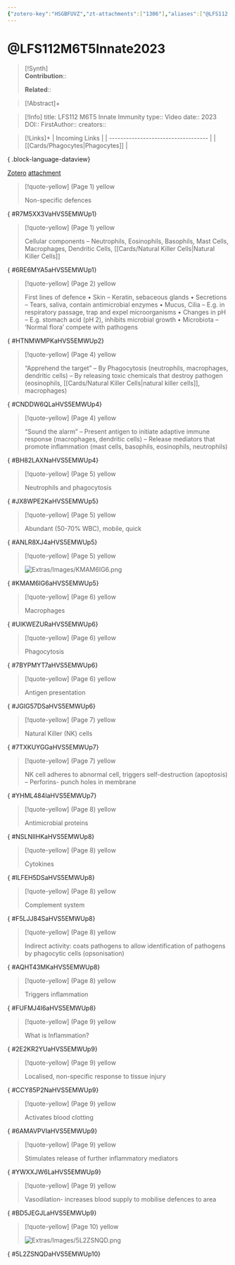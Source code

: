 ```yaml
---
{"zotero-key":"HSGBFUVZ","zt-attachments":["1306"],"aliases":["@LFS112 M6T5 Innate Immunity"],"keywords":null,"FirstAuthor":"[[ Nicole Masters]]","tags":["source/video","Uni/LFS112"],"dg-publish":true,"permalink":"/sources/video/lfs-112-m6-t5-innate2023/","dgPassFrontmatter":true}
---
```


# @LFS112M6T5Innate2023

>[!Synth]  
>**Contribution**::  
>  
>**Related**:: 
>  

> [!Abstract]+
> 

> [!Info]
> title: LFS112 M6T5 Innate Immunity
> type:: Video 
> date:: 2023
> DOI:: 
> FirstAuthor:: 
> creators:: 

> [!Links]+
>  | Incoming Links                      |
> | ----------------------------------- |
> | [[Cards/Phagocytes\|Phagocytes]] |
> 
{ .block-language-dataview}


[Zotero](zotero://select/library/items/HSGBFUVZ) [attachment](file:///Users/nathanmaxwell/Zotero/storage/HVS5EMWU/2023-LFS112M6T5Innate.pdf)

> [!quote-yellow] (Page 1) yellow
> 
> Non-specific defences
>
{ #R7M5XX3VaHVS5EMWUp1}


> [!quote-yellow] (Page 1) yellow
> 
> Cellular components – Neutrophils, Eosinophils, Basophils, Mast Cells, Macrophages, Dendritic Cells, [[Cards/Natural Killer Cells\|Natural Killer Cells]]
>
{ #6RE6MYA5aHVS5EMWUp1}


> [!quote-yellow] (Page 2) yellow
> 
> First lines of defence • Skin – Keratin, sebaceous glands • Secretions – Tears, saliva, contain antimicrobial enzymes • Mucus, Cilia – E.g. in respiratory passage, trap and expel microorganisms • Changes in pH – E.g. stomach acid (pH 2), inhibits microbial growth • Microbiota – ‘Normal flora’ compete with pathogens
>
{ #HTNMWMPKaHVS5EMWUp2}


> [!quote-yellow] (Page 4) yellow
> 
> “Apprehend the target” – By Phagocytosis (neutrophils, macrophages, dendritic cells) – By releasing toxic chemicals that destroy pathogen (eosinophils, [[Cards/Natural Killer Cells\|natural killer cells]], macrophages)
>
{ #CNDDW6QLaHVS5EMWUp4}


> [!quote-yellow] (Page 4) yellow
> 
> “Sound the alarm” – Present antigen to initiate adaptive immune response (macrophages, dendritic cells) – Release mediators that promote inflammation (mast cells, basophils, eosinophils, neutrophils)
>
{ #BH82LAXNaHVS5EMWUp4}


> [!quote-yellow] (Page 5) yellow
> 
> Neutrophils and phagocytosis
>
{ #JX8WPE2KaHVS5EMWUp5}


> [!quote-yellow] (Page 5) yellow
> 
> Abundant (50-70% WBC), mobile, quick
>
{ #ANLR8XJ4aHVS5EMWUp5}


> [!quote-yellow] (Page 5) yellow
> 
> ![Extras/Images/KMAM6IG6.png](/img/user/Extras/Images/KMAM6IG6.png)
>
{ #KMAM6IG6aHVS5EMWUp5}


> [!quote-yellow] (Page 6) yellow
> 
> Macrophages
>
{ #UIKWEZURaHVS5EMWUp6}


> [!quote-yellow] (Page 6) yellow
> 
> Phagocytosis
>
{ #7BYPMYT7aHVS5EMWUp6}


> [!quote-yellow] (Page 6) yellow
> 
> Antigen presentation
>
{ #JGIG57DSaHVS5EMWUp6}


> [!quote-yellow] (Page 7) yellow
> 
> Natural Killer (NK) cells
>
{ #7TXKUYGGaHVS5EMWUp7}


> [!quote-yellow] (Page 7) yellow
> 
> NK cell adheres to abnormal cell, triggers self-destruction (apoptosis) – Perforins- punch holes in membrane
>
{ #YHML484IaHVS5EMWUp7}


> [!quote-yellow] (Page 8) yellow
> 
> Antimicrobial proteins
>
{ #NSLNIIHKaHVS5EMWUp8}


> [!quote-yellow] (Page 8) yellow
> 
> Cytokines
>
{ #ILFEH5DSaHVS5EMWUp8}


> [!quote-yellow] (Page 8) yellow
> 
> Complement system
>
{ #F5LJJ84SaHVS5EMWUp8}


> [!quote-yellow] (Page 8) yellow
> 
> Indirect activity: coats pathogens to allow identification of pathogens by phagocytic cells (opsonisation)
>
{ #AQHT43MKaHVS5EMWUp8}


> [!quote-yellow] (Page 8) yellow
> 
> Triggers inflammation
>
{ #FUFMJ4I6aHVS5EMWUp8}


> [!quote-yellow] (Page 9) yellow
> 
> What is Inflammation?
>
{ #2E2KR2YUaHVS5EMWUp9}


> [!quote-yellow] (Page 9) yellow
> 
> Localised, non-specific response to tissue injury
>
{ #CCY85P2NaHVS5EMWUp9}


> [!quote-yellow] (Page 9) yellow
> 
> Activates blood clotting
>
{ #6AMAVPVIaHVS5EMWUp9}


> [!quote-yellow] (Page 9) yellow
> 
> Stimulates release of further inflammatory mediators
>
{ #YWXXJW6LaHVS5EMWUp9}


> [!quote-yellow] (Page 9) yellow
> 
> Vasodilation- increases blood supply to mobilise defences to area
>
{ #BD5JEGJLaHVS5EMWUp9}


> [!quote-yellow] (Page 10) yellow
> 
> ![Extras/Images/5L2ZSNQD.png](/img/user/Extras/Images/5L2ZSNQD.png)
>
{ #5L2ZSNQDaHVS5EMWUp10}

